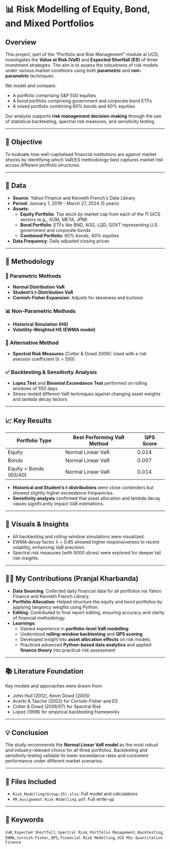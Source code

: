 # 📊 Risk Modelling of Equity, Bond, and Mixed Portfolios

## Overview

This project, part of the "Portfolio and Risk Management" module at UCD, investigates the **Value at Risk (VaR)** and **Expected Shortfall (ES)** of three investment strategies. The aim is to assess the robustness of risk models under various market conditions using both **parametric** and **non-parametric** techniques.

We model and compare:
- A portfolio comprising S&P 500 equities
- A bond portfolio comprising government and corporate bond ETFs
- A mixed portfolio combining 60% bonds and 40% equities

Our analysis supports **risk management decision-making** through the use of statistical backtesting, spectral risk measures, and sensitivity testing.

---

## 🧾 Objective

To evaluate how well-capitalised financial institutions are against market shocks by identifying which VaR/ES methodology best captures market risk across different portfolio structures.

---

## 📂 Data

- **Source**: Yahoo Finance and Kenneth French's Data Library
- **Period**: January 1, 2019 – March 27, 2024 (5 years)
- **Assets**:
  - **Equity Portfolio**: Top stock by market cap from each of the 11 GICS sectors (e.g., XOM, META, JPM)
  - **Bond Portfolio**: ETFs like BND, AGG, LQD, GOVT representing U.S. government and corporate bonds
  - **Combined Portfolio**: 60% bonds, 40% equities
- **Data Frequency**: Daily adjusted closing prices

---

## 🧠 Methodology

### 📐 Parametric Methods
- **Normal Distribution VaR**
- **Student’s t-Distribution VaR**
- **Cornish-Fisher Expansion**: Adjusts for skewness and kurtosis

### 📊 Non-Parametric Methods
- **Historical Simulation (HS)**
- **Volatility-Weighted HS (EWMA model)**

### 🧮 Alternative Method
- **Spectral Risk Measures** (Cotter & Dowd 2006): Used with a risk aversion coefficient (λ = 550)

### ✅ Backtesting & Sensitivity Analysis
- **Lopez Test** and **Binomial Exceedance Test** performed on rolling windows of 550 days
- Stress-tested different VaR techniques against changing asset weights and lambda decay factors

---

## 📈 Key Results

| Portfolio Type        | Best Performing VaR Method     | QPS Score |
|-----------------------|-------------------------------|-----------|
| Equity                | Normal Linear VaR              | 0.014     |
| Bonds                 | Normal Linear VaR              | 0.007     |
| Equity + Bonds (60/40)| Normal Linear VaR              | 0.014     |

- **Historical and Student’s t-distributions** were close contenders but showed slightly higher exceedance frequencies.
- **Sensitivity analysis** confirmed that asset allocation and lambda decay values significantly impact VaR estimations.

---

## 🧪 Visuals & Insights
- All backtesting and rolling-window simulations were visualized.
- EWMA decay factor λ = 0.85 showed higher responsiveness to recent volatility, enhancing VaR precision.
- Spectral risk measures (with 5000 slices) were explored for deeper tail risk insights.

---

## 🧑‍💻 My Contributions (Pranjal Kharbanda)

- **Data Sourcing**: Collected daily financial data for all portfolios via Yahoo Finance and Kenneth French Library.
- **Portfolio Allocation**: Helped structure the equity and bond portfolios by applying tangency weights using Python.
- **Editing**: Contributed to final report editing, ensuring accuracy and clarity of financial methodology.
- **Learnings**:
  - Gained experience in **portfolio-level VaR modelling**
  - Understood **rolling-window backtesting** and **QPS scoring**
  - Developed insight into **asset allocation effects** on risk models
  - Practiced advanced **Python-based data analytics** and applied **finance theory** into practical risk assessment

---

## 📚 Literature Foundation

Key models and approaches were drawn from:
- John Hull (2012), Kevin Dowd (2005)
- Acerbi & Tasche (2002) for Cornish-Fisher and ES
- Cotter & Dowd (2006/07) for Spectral Risk
- Lopez (1998) for empirical backtesting frameworks

---

## 💡 Conclusion

The study recommends the **Normal Linear VaR model** as the most robust and industry-relevant choice for all three portfolios. Backtesting and sensitivity testing validate its lower exceedance rates and consistent performance under different market scenarios.

---

## 📎 Files Included

- `Risk_Modelling(Group-25).xlsx`: Full model and calculations
- `PR_Assignment Risk Modelling.pdf`: Full write-up


---

## 📌 Keywords

`VaR`, `Expected Shortfall`, `Spectral Risk`, `Portfolio Management`, `Backtesting`, `EWMA`, `Cornish-Fisher`, `QPS`, `Financial Risk Modelling`, `UCD MSc Quantitative Finance`
